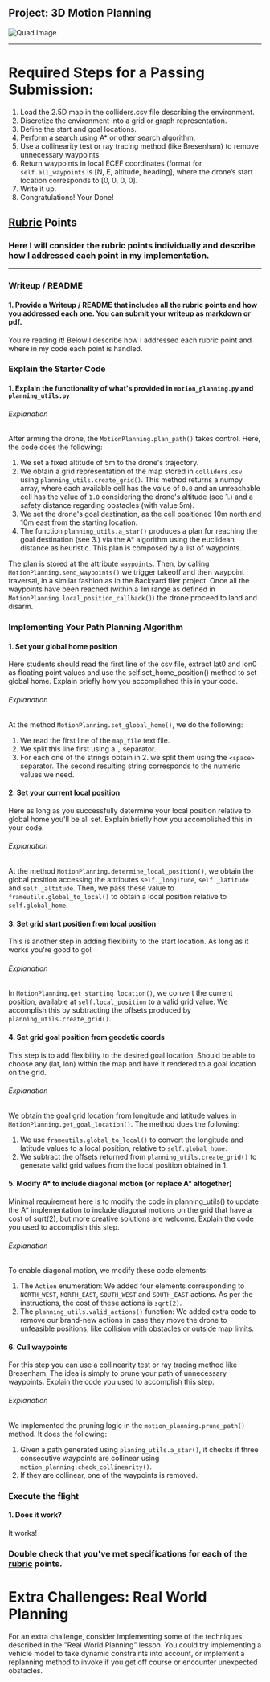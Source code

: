 ## Project: 3D Motion Planning
![Quad Image](./misc/enroute.png)

---


# Required Steps for a Passing Submission:
1. Load the 2.5D map in the colliders.csv file describing the environment.
2. Discretize the environment into a grid or graph representation.
3. Define the start and goal locations.
4. Perform a search using A* or other search algorithm.
5. Use a collinearity test or ray tracing method (like Bresenham) to remove unnecessary waypoints.
6. Return waypoints in local ECEF coordinates (format for `self.all_waypoints` is [N, E, altitude, heading], where the drone’s start location corresponds to [0, 0, 0, 0].
7. Write it up.
8. Congratulations!  Your Done!

## [Rubric](https://review.udacity.com/#!/rubrics/1534/view) Points
### Here I will consider the rubric points individually and describe how I addressed each point in my implementation.  

---
### Writeup / README

#### 1. Provide a Writeup / README that includes all the rubric points and how you addressed each one.  You can submit your writeup as markdown or pdf.  

You're reading it! Below I describe how I addressed each rubric point and where in my code each point is handled.

### Explain the Starter Code

#### 1. Explain the functionality of what's provided in `motion_planning.py` and `planning_utils.py`

###### Explanation

After arming the drone, the `MotionPlanning.plan_path()` takes control. 
Here, the code does the following:

1. We set a fixed altitude of 5m to the drone's trajectory.
2. We obtain a grid representation of the map stored in `colliders.csv` using `planning_utils.create_grid()`.
This method returns a numpy array, where each available cell has the value of `0.0` and an unreachable cell
has the value of `1.0` considering the drone's altitude (see 1.) and a safety distance regarding 
obstacles (with value 5m).
3. We set the drone's goal destination, as the cell positioned 10m north and 10m east from the starting
location.
4. The function `planning_utils.a_star()` produces a plan for reaching the goal destination (see 3.)
via the A* algorithm using the euclidean distance as heuristic.
This plan is composed by a list of waypoints.

The plan is stored at the attribute `waypoints`. Then, by calling `MotionPlanning.send_waypoints()`
we trigger takeoff and then waypoint traversal, in a similar fashion as in
the Backyard flier project.
Once all the waypoints have been reached (within a 1m range as defined in `MotionPlanning.local_position_callback()`)
the drone proceed to land and disarm.


### Implementing Your Path Planning Algorithm

#### 1. Set your global home position
Here students should read the first line of the csv file, extract lat0 and lon0 as floating point values and use the self.set_home_position() method to set global home. Explain briefly how you accomplished this in your code.

###### Explanation 
At the method `MotionPlanning.set_global_home()`, we do the following:

1. We read the first line of the `map_file` text file.
2. We split this line first using a `,` separator.
3. For each one of the strings obtain in 2. we split them using the `<space>` separator.
The second resulting string corresponds to the numeric values we need.

#### 2. Set your current local position
Here as long as you successfully determine your local position relative to global home you'll be all set. Explain briefly how you accomplished this in your code.

###### Explanation 
At the method `MotionPlanning.determine_local_position()`, we obtain the global
position accessing the attributes `self._longitude`, `self._latitude`
and `self._altitude`.
Then, we pass these value to `frameutils.global_to_local()` to obtain a 
local position relative to `self.global_home`.

#### 3. Set grid start position from local position
This is another step in adding flexibility to the start location. As long as it works you're good to go!

###### Explanation 

In `MotionPlanning.get_starting_location()`, we convert the 
current position, available at `self.local_position` to a valid
grid value.
We accomplish this by subtracting the offsets produced by
`planning_utils.create_grid()`.

#### 4. Set grid goal position from geodetic coords
This step is to add flexibility to the desired goal location. Should be able to choose any (lat, lon) within the map and have it rendered to a goal location on the grid.

###### Explanation 
We obtain the goal grid location from longitude and latitude
values in `MotionPlanning.get_goal_location()`.
The method does the following:

1. We use `frameutils.global_to_local()` to convert the longitude and latitude
values to a local position, relative to `self.global_home.`
2. We subtract the offsets returned from `planning_utils.create_grid()` to
generate valid grid values from the local position obtained in 1.

#### 5. Modify A* to include diagonal motion (or replace A* altogether)
Minimal requirement here is to modify the code in planning_utils() to update the A* implementation to include diagonal motions on the grid that have a cost of sqrt(2), but more creative solutions are welcome. Explain the code you used to accomplish this step.

###### Explanation 
To enable diagonal motion, we modify these code elements:

1. The `Action` enumeration: We added four elements corresponding
to `NORTH_WEST`, `NORTH_EAST`, `SOUTH_WEST` and `SOUTH_EAST` actions.
As per the instructions, the cost of these actions is `sqrt(2)`.
2. The `planning_utils.valid_actions()` function: We added extra code
to remove our brand-new actions in case they move the drone
to unfeasible positions, like collision with obstacles or outside 
map limits.


#### 6. Cull waypoints 
For this step you can use a collinearity test or ray tracing method like Bresenham. The idea is simply to prune your path of unnecessary waypoints. Explain the code you used to accomplish this step.

###### Explanation 

We implemented the pruning logic in the `motion_planning.prune_path()` method.
It does the following:

1. Given a path generated using `planing_utils.a_star()`, it checks if
three consecutive waypoints are collinear using `motion_planning.check_collinearity()`.
2. If they are collinear, one of the waypoints is removed.


### Execute the flight
#### 1. Does it work?
It works!

### Double check that you've met specifications for each of the [rubric](https://review.udacity.com/#!/rubrics/1534/view) points.
  
# Extra Challenges: Real World Planning

For an extra challenge, consider implementing some of the techniques described in the "Real World Planning" lesson. You could try implementing a vehicle model to take dynamic constraints into account, or implement a replanning method to invoke if you get off course or encounter unexpected obstacles.



